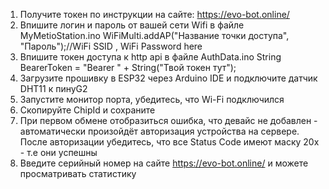 1. Получите токен по инструкции на сайте: https://evo-bot.online/ 
2. Впишите логин и пароль от вашей сети Wifi в файле MyMetioStation.ino  WiFiMulti.addAP("Название точки доступа", "Пароль");//WiFi SSID , WiFi Password here  
3. Впишите токен доступа к http api в файле AuthData.ino  String BearerToken = "Bearer " + String("Твой токен тут");  
4. Загрузите прошивку в ESP32 через Arduino IDE и подключите датчик DHT11 к пинуG2 
5. Запустите монитор порта, убедитесь, что Wi-Fi подключился 
6. Скопируйте ChipId и сохраните 
8. При первом обмене отобразиться ошибка, что девайс не добавлен - автоматически произойдёт авторизация устройства на сервере. После авторизации убедитесь, что все Status Code имеют маску 20x - т.е они успешны 
9. Введите серийный номер на сайте https://evo-bot.online/  и можете просматривать статистику